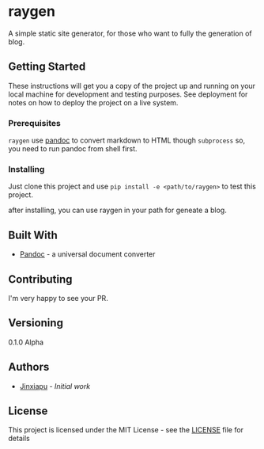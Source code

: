 # raygen

A simple static site generator, for those who want to fully the generation of blog.

## Getting Started

These instructions will get you a copy of the project up and running on your local machine for development and testing purposes. See deployment for notes on how to deploy the project on a live system.

### Prerequisites

`raygen` use [pandoc](http://pandoc.org/) to convert markdown to HTML though `subprocess`
so, you need to run pandoc from shell first.

### Installing

Just clone this project and use `pip install -e <path/to/raygen>` to test this project.

after installing, you can use raygen in your path for geneate a blog.

## Built With

* [Pandoc](http://pandoc.org/) - a universal document converter

## Contributing

I'm very happy to see your PR.

## Versioning

0.1.0 Alpha 

## Authors

* [Jinxiapu](https://jinxiapu.com) -  *Initial work*


## License

This project is licensed under the MIT License - see the [LICENSE](LICENSE) file for details

